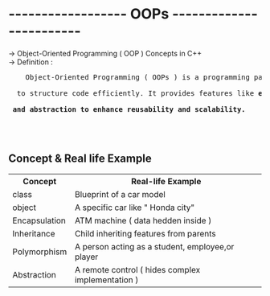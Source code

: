 # ------------------ OOPs ------------------------
-> Object-Oriented Programming ( OOP ) Concepts in C++
<br>
-> Definition :
<pre>    Object-Oriented Programming ( OOPs ) is a programming paradigm that uses objects and classes
<br>  to structure code efficiently. It provides features like <b>encapsulation, inheritance, polymorphism,
 <br> and abstraction to enhance reusability and scalability.
</pre>
<br>
<br>
<h2> Concept & Real life Example </h2>
<table>
    <tr>
    <th> Concept </th>
    <th>Real-life Example</th>
    </tr>
    <tr> 
    <td> class </td>
    <td> Blueprint of a car model </td>
    </tr>
    <tr>
    <td> object</td>
    <td> A specific car like " Honda city" </td>
    </tr>
    <tr>
    <td> Encapsulation </td>
    <td> ATM machine ( data hedden inside )
    </tr>
    <tr>
    <td> Inheritance </td>
    <td> Child inheriting features from parents </td>
    </tr>
    <tr>
    <td> Polymorphism </td>
    <td> A person acting as a student, employee,or player </td>
    </tr>
    <tr>
    <td> Abstraction </td>
    <td> A remote control ( hides complex implementation ) </td>
    </tr>


</table>
